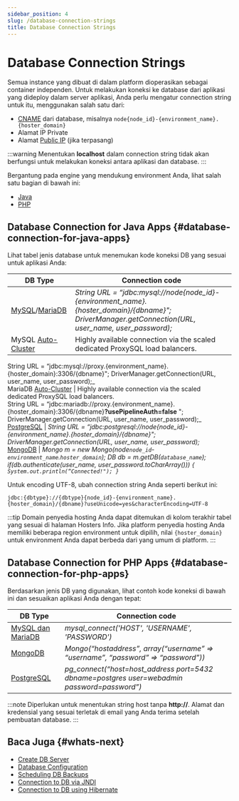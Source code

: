 ```yaml
---
sidebar_position: 4
slug: /database-connection-strings
title: Database Connection Strings
---
```

# Database Connection Strings

Semua instance yang dibuat di dalam platform dioperasikan sebagai container independen. Untuk melakukan koneksi ke database dari aplikasi yang dideploy dalam server aplikasi, Anda perlu mengatur connection string untuk itu, menggunakan salah satu dari:

  * [CNAME](<https://docs.dewacloud.com/docs/database-hosting/#database-admin-panel-url>) dari database, misalnya `node{node_id}-{environment_name}.{hoster_domain}`
  * Alamat IP Private
  * Alamat [Public IP](<https://docs.dewacloud.com/docs/public-ip/>) (jika terpasang)

:::warning
Menentukan **localhost** dalam connection string tidak akan berfungsi untuk melakukan koneksi antara aplikasi dan database.
:::

Bergantung pada engine yang mendukung environment Anda, lihat salah satu bagian di bawah ini:

  * [Java](<https://docs.dewacloud.com/docs/#database-connection-for-java-apps>)
  * [PHP](<https://docs.dewacloud.com/docs/#database-connection-for-php-apps>)

## Database Connection for Java Apps {#database-connection-for-java-apps}

Lihat tabel jenis database untuk menemukan kode koneksi DB yang sesuai untuk aplikasi Anda:

DB Type | Connection code  
---|---  
[MySQL](<https://docs.dewacloud.com/docs/connection-to-mysql>)/[MariaDB](<https://docs.dewacloud.com/docs/connection-to-mariadb>) | _String URL = “jdbc:mysql://node\{node_id\}-\{environment_name\}.\{hoster_domain\}/\{dbname\}"; DriverManager.getConnection(URL, user_name, user_password);_  
MySQL [Auto-Cluster](<https://docs.dewacloud.com/docs/auto-clustering>) | Highly available connection via the scaled dedicated ProxySQL load balancers.  
String URL = “jdbc:mysql://proxy.\{environment_name\}.\{hoster_domain\}:3306/\{dbname\}"; DriverManager.getConnection(URL, user_name, user_password);_  
MariaDB [Auto-Cluster](<https://docs.dewacloud.com/docs/auto-clustering>) | Highly available connection via the scaled dedicated ProxySQL load balancers.  
String URL = “jdbc:mariadb://proxy.\{environment_name\}.\{hoster_domain\}:3306/\{dbname\}**?usePipelineAuth=false** "; DriverManager.getConnection(URL, user_name, user_password);_  
[PostgreSQL](<https://docs.dewacloud.com/docs/connection-to-postgresql>) | _String URL = “jdbc:postgresql://node\{node_id\}-\{environment_name\}.\{hoster_domain\}/\{dbname\}"; DriverManager.getConnection(URL, user_name, user_password);_  
[MongoDB](<https://docs.dewacloud.com/docs/connection-to-mongodb>) | _Mongo m = new Mongo(node`node_id`-`environment_name`.`hoster_domain`); DB db = m.getDB(`database_name`); if(db.authenticate(user_name, user_password.toCharArray())) `{ System.out.println(“Connected!"); }`_

Untuk encoding UTF-8, ubah connection string Anda seperti berikut ini:

```
jdbc:{dbtype}://{dbtype}{node_id}-{environment_name}.{hoster_domain}/{dbname}?useUnicode=yes&characterEncoding=UTF-8
```

:::tip
Domain penyedia hosting Anda dapat ditemukan di kolom terakhir tabel yang sesuai di halaman Hosters Info. Jika platform penyedia hosting Anda memiliki beberapa region environment untuk dipilih, nilai `{hoster_domain}` untuk environment Anda dapat berbeda dari yang umum di platform.
:::

## Database Connection for PHP Apps {#database-connection-for-php-apps}

Berdasarkan jenis DB yang digunakan, lihat contoh kode koneksi di bawah ini dan sesuaikan aplikasi Anda dengan tepat:

DB Type | Connection code  
---|---  
[MySQL dan MariaDB](<https://docs.dewacloud.com/docs/connection-to-mysql-php>) | _mysql_connect('HOST', 'USERNAME', 'PASSWORD')_  
[MongoDB](<https://docs.dewacloud.com/docs/connection-to-mongodb-php>) | _Mongo(“hostaddress”, array(“username” => “username”, “password” => “password”))_  
[PostgreSQL](<https://docs.dewacloud.com/docs/connection-to-postgresql-php>) | _pg_connect(“host=host_address port=5432 dbname=postgres user=webadmin password=password”)_  

:::note
Diperlukan untuk menentukan string host tanpa **http://**. Alamat dan kredensial yang sesuai terletak di email yang Anda terima setelah pembuatan database.
:::

## Baca Juga {#whats-next}

  * [Create DB Server](<https://docs.dewacloud.com/docs/database-hosting/>)
  * [Database Configuration](<https://docs.dewacloud.com/docs/database-configuration-files/>)
  * [Scheduling DB Backups](<https://docs.dewacloud.com/docs/scheduling-backups/>)
  * [Connection to DB via JNDI](<https://docs.dewacloud.com/docs/connection-to-db-via-jndi/>)
  * [Connection to DB using Hibernate](<https://docs.dewacloud.com/docs/connect-db-hibernate/>)